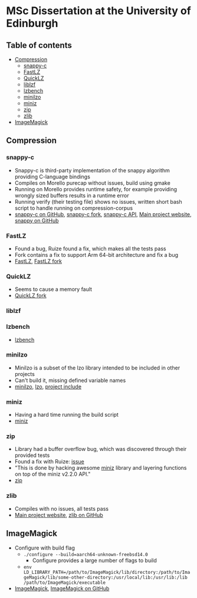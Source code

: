 # MSc Dissertation at the University of Edinburgh <!-- omit in toc -->

## Table of contents <!-- omit in toc -->

- [Compression](#compression)
  - [snappy-c](#snappy-c)
  - [FastLZ](#fastlz)
  - [QuickLZ](#quicklz)
  - [liblzf](#liblzf)
  - [lzbench](#lzbench)
  - [minilzo](#minilzo)
  - [miniz](#miniz)
  - [zip](#zip)
  - [zlib](#zlib)
- [ImageMagick](#imagemagick)

## Compression

### snappy-c

- Snappy-c is third-party implementation of the snappy algorithm providing C-language bindings
- Compiles on Morello purecap without issues, build using gmake
- Running on Morello provides runtime safety, for example providing wrongly sized buffers results in a runtime error
- Running verify (their testing file) shows no issues, written short bash script to handle running on compression-corpus
- [snappy-c on GitHub](https://github.com/andikleen/snappy-c), [snappy-c fork](https://github.com/ka5p3rr/snappy-c), [snappy-c API](http://halobates.de/snappy.html), [Main project website](https://github.com/google/snappy), [snappy on GitHub](https://github.com/google/snappy)

### FastLZ

- Found a bug, Ruize found a fix, which makes all the tests pass
- Fork contains a fix to support Arm 64-bit architecture and fix a bug
- [FastLZ](https://github.com/ariya/FastLZ), [FastLZ fork](https://github.com/ka5p3rr/FastLZ)

### QuickLZ

- Seems to cause a memory fault
- [QuickLZ fork](https://github.com/ka5p3rr/QuickLZ)

### liblzf

### lzbench

- [lzbench](https://github.com/inikep/lzbench)

### minilzo

- Minilzo is a subset of the lzo library intended to be included in other projects
- Can't build it, missing defined variable names
- [minilzo](https://github.com/yuhaoth/minilzo), [lzo](http://www.oberhumer.com/opensource/lzo/), [project include](https://www.gnu.org/software/grub/manual/grub-dev/html_node/minilzo.html)

### miniz

- Having a hard time running the build script
- [miniz](https://github.com/richgel999/miniz)

### zip

- Library had a buffer overflow bug, which was discovered through their provided tests
- Found a fix with Ruize: [issue](https://github.com/kuba--/zip/issues/270)
- "This is done by hacking awesome [miniz](https://github.com/richgel999/miniz) library and layering functions on top of the miniz v2.2.0 API."
- [zip](https://github.com/kuba--/zip)

### zlib

- Compiles with no issues, all tests pass
- [Main project website](http://zlib.net/), [zlib on GitHub](https://github.com/madler/zlib)

## ImageMagick

- Configure with build flag
  - `./configure --build=aarch64-unknown-freebsd14.0`
    - Configure provides a large number of flags to build
  - `env LD_LIBRARY_PATH=/path/to/ImageMagick/lib/directory:/path/to/ImageMagick/lib/some-other-directory:/usr/local/lib:/usr/lib:/lib /path/to/ImageMagick/executable`
- [ImageMagick](https://imagemagick.org/), [ImageMagick on GitHub](https://github.com/ImageMagick/ImageMagick)
